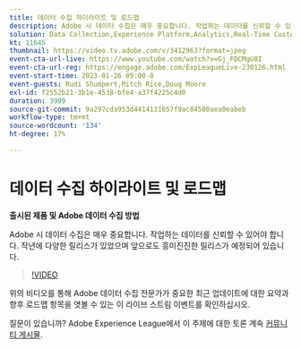 ```yaml
---
title: 데이터 수집 하이라이트 및 로드맵
description: Adobe 시 데이터 수집은 매우 중요합니다. 작업하는 데이터를 신뢰할 수 있어야 합니다. 작년에 다양한 릴리스가 있었으며 앞으로도 흥미진진한 릴리스가 예정되어 있습니다.
solution: Data Collection,Experience Platform,Analytics,Real-Time Customer Data Platform,Customer Journey Analytics
kt: 11645
thumbnail: https://video.tv.adobe.com/v/3412963?format=jpeg
event-cta-url-live: https://www.youtube.com/watch?v=Gj_FDCMgU8I
event-cta-url-reg: https://engage.adobe.com/ExpLeagueLive-230126.html
event-start-time: 2023-01-26 09:00-8
event-guests: Rudi Shumpert,Mitch Rice,Doug Moore
exl-id: f2552b21-3b1e-4538-bfe4-a37f4225c4d0
duration: 3909
source-git-commit: 9a297cda953d4414131657f9ac84580aea0eabeb
workflow-type: tm+mt
source-wordcount: '134'
ht-degree: 17%

---
```


# 데이터 수집 하이라이트 및 로드맵

**출시된 제품 및 Adobe 데이터 수집 방법**

Adobe 시 데이터 수집은 매우 중요합니다. 작업하는 데이터를 신뢰할 수 있어야 합니다. 작년에 다양한 릴리스가 있었으며 앞으로도 흥미진진한 릴리스가 예정되어 있습니다.

>[!VIDEO](https://video.tv.adobe.com/v/3412963/?quality=12&learn=on)

위의 비디오를 통해 Adobe 데이터 수집 전문가가 중요한 최근 업데이트에 대한 요약과 향후 로드맵 항목을 엿볼 수 있는 이 라이브 스트림 이벤트를 확인하십시오.

질문이 있습니까? Adobe Experience League에서 이 주제에 대한 토론 계속 [커뮤니티 게시물](https://experienceleaguecommunities.adobe.com/t5/adobe-experience-platform-launch/experience-league-live-post-session-discussion-data-collection/m-p/569923#M316).
